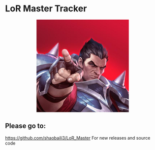 
# LoR Master Tracker

<p align="center">
<img src="Preview/logo.jpg"width="300" height="300"/>
</p>

## Please go to:
https://github.com/shaobaili3/LoR_Master
For new releases and source code
